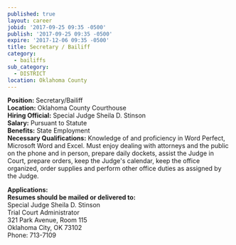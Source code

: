 ```yaml
---
published: true
layout: career
jobid: '2017-09-25 09:35 -0500'
publish: '2017-09-25 09:35 -0500'
expire: '2017-12-06 09:35 -0500'
title: Secretary / Bailiff
category:
  - bailiffs
sub_category:
  - DISTRICT
location: Oklahoma County
---
```

**Position:** Secretary/Bailiff  
**Location:** Oklahoma County Courthouse  
**Hiring Official:** Special Judge Sheila D. Stinson  
**Salary:** Pursuant to Statute  
**Benefits:** State Employment  
**Necessary Qualifications:** Knowledge of and proficiency in Word Perfect, Microsoft Word and Excel.  Must enjoy dealing with attorneys and the public on the phone and in person, prepare daily dockets, assist the Judge in Court, prepare orders, keep the Judge's calendar, keep the office organized, order supplies and perform other office duties as assigned by the Judge.

		
**Applications:**   
**Resumes should be mailed or delivered to:**  
Special Judge Sheila D. Stinson   
Trial Court Administrator   
321 Park Avenue, Room 115  
Oklahoma City, OK 73102  
Phone: 713-7109
